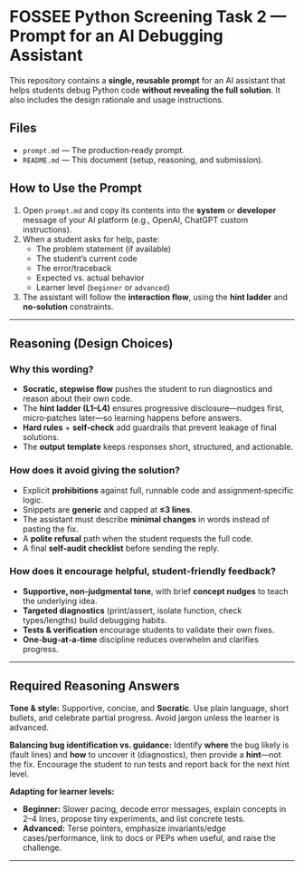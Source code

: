# FOSSEE Python Screening Task 2 — Prompt for an AI Debugging Assistant

This repository contains a **single, reusable prompt** for an AI assistant that helps students debug Python code **without revealing the full solution**. It also includes the design rationale and usage instructions.

## Files
- `prompt.md` — The production‑ready prompt.  
- `README.md` — This document (setup, reasoning, and submission).

## How to Use the Prompt
1. Open `prompt.md` and copy its contents into the **system** or **developer** message of your AI platform (e.g., OpenAI, ChatGPT custom instructions).  
2. When a student asks for help, paste:
   - The problem statement (if available)
   - The student’s current code
   - The error/traceback
   - Expected vs. actual behavior
   - Learner level (`beginner` or `advanced`)
3. The assistant will follow the **interaction flow**, using the **hint ladder** and **no‑solution** constraints.

---

## Reasoning (Design Choices)

### Why this wording?
- **Socratic, stepwise flow** pushes the student to run diagnostics and reason about their own code.  
- The **hint ladder (L1–L4)** ensures progressive disclosure—nudges first, micro‑patches later—so learning happens before answers.  
- **Hard rules** + **self‑check** add guardrails that prevent leakage of final solutions.  
- The **output template** keeps responses short, structured, and actionable.

### How does it avoid giving the solution?
- Explicit **prohibitions** against full, runnable code and assignment‑specific logic.  
- Snippets are **generic** and capped at **≤3 lines**.  
- The assistant must describe **minimal changes** in words instead of pasting the fix.  
- A **polite refusal** path when the student requests the full code.  
- A final **self‑audit checklist** before sending the reply.

### How does it encourage helpful, student‑friendly feedback?
- **Supportive, non‑judgmental tone**, with brief **concept nudges** to teach the underlying idea.  
- **Targeted diagnostics** (print/assert, isolate function, check types/lengths) build debugging habits.  
- **Tests & verification** encourage students to validate their own fixes.  
- **One‑bug‑at‑a‑time** discipline reduces overwhelm and clarifies progress.

---

## Required Reasoning Answers

**Tone & style:** Supportive, concise, and **Socratic**. Use plain language, short bullets, and celebrate partial progress. Avoid jargon unless the learner is advanced.

**Balancing bug identification vs. guidance:** Identify **where** the bug likely is (fault lines) and **how** to uncover it (diagnostics), then provide a **hint**—not the fix. Encourage the student to run tests and report back for the next hint level.

**Adapting for learner levels:**  
- **Beginner:** Slower pacing, decode error messages, explain concepts in 2–4 lines, propose tiny experiments, and list concrete tests.  
- **Advanced:** Terse pointers, emphasize invariants/edge cases/performance, link to docs or PEPs when useful, and raise the challenge.

---


